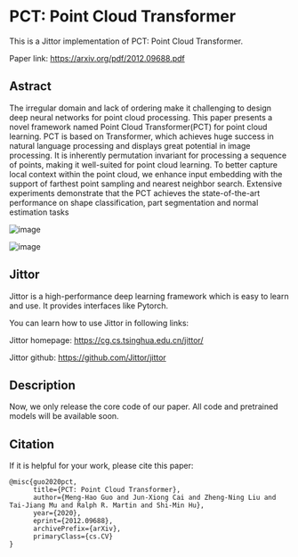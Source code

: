 # PCT: Point Cloud Transformer

This is a Jittor implementation of PCT: Point Cloud Transformer.

Paper link: https://arxiv.org/pdf/2012.09688.pdf

## Astract


The irregular domain and lack of ordering make it challenging to design deep neural networks for point cloud processing. This paper presents a novel framework named Point Cloud Transformer(PCT) for point cloud learning. PCT is based on Transformer, which achieves huge success in natural language processing and displays great potential in image processing. It is inherently permutation invariant for processing a sequence of points, making it well-suited for point cloud learning. To better capture local context within the point cloud, we enhance input embedding with the support of farthest point sampling and nearest neighbor search. Extensive experiments demonstrate that the PCT achieves the state-of-the-art performance on shape classification, part segmentation and normal estimation tasks

![image](https://github.com/MenghaoGuo/PCT/blob/main/imgs/architecture.png)

![image](https://github.com/MenghaoGuo/PCT/blob/main/imgs/attention.png)



## Jittor

Jittor is a  high-performance deep learning framework which is easy to learn and use. It provides interfaces like Pytorch.

You can learn how to use Jittor in following links:

Jittor homepage:  https://cg.cs.tsinghua.edu.cn/jittor/

Jittor github:  https://github.com/Jittor/jittor

## Description


Now, we only release the core code of our paper. All code and pretrained models will be available soon.

## Citation

If it is helpful for your work, please cite this paper:
```
@misc{guo2020pct,
      title={PCT: Point Cloud Transformer}, 
      author={Meng-Hao Guo and Jun-Xiong Cai and Zheng-Ning Liu and Tai-Jiang Mu and Ralph R. Martin and Shi-Min Hu},
      year={2020},
      eprint={2012.09688},
      archivePrefix={arXiv},
      primaryClass={cs.CV}
}
```
